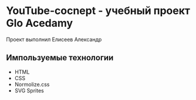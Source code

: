 # YouTube-cocnept - учебный проект Glo Acedamy
Проект выполнил Елисеев Александр
## Импользуемые технологии
- HTML
- CSS
- Normolize.css
- SVG Sprites
